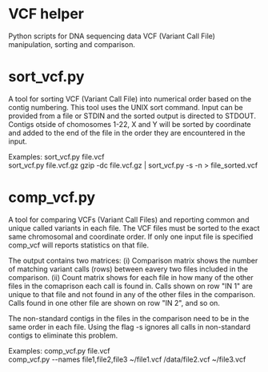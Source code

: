 # VCF helper
Python scripts for DNA sequencing data VCF (Variant Call File) manipulation, sorting and comparison.


# sort_vcf.py

A tool for sorting VCF (Variant Call File) into numerical order based on the contig
numbering. This tool uses the UNIX sort command. Input can be provided from a file
or STDIN and the sorted output is directed to STDOUT. Contigs otside of chomosomes
1-22, X and Y will be sorted by coordinate and added to the end of the file in the
order they are encountered in the input.

Examples:
  sort_vcf.py file.vcf  
  sort_vcf.py file.vcf.gz
  gzip -dc file.vcf.gz | sort_vcf.py -s -n > file_sorted.vcf


# comp_vcf.py

A tool for comparing VCFs (Variant Call Files) and reporting common and unique
called variants in each file. The VCF files must be sorted to the exact same
chromosomal and coordinate order. If only one input file is specified comp_vcf
will reports statistics on that file. 

The output contains two matrices: (i) Comparison matrix shows the number of 
matching variant calls (rows) between eavery two files included in the 
comparison. (ii) Count matrix shows for each file in how many of the other 
files in the comaprison each call is found in. Calls shown on row "IN 1"
are unique to that file and not found in any of the other files in the
comparison. Calls found in one other file are shown on row "IN 2", and so on.

The non-standard contigs in the files in the comparison need to be in the 
same order in each file. Using the flag -s ignores all calls in non-standard 
contigs to eliminate this problem.

Examples:
  comp_vcf.py file.vcf  
  comp_vcf.py --names file1,file2,file3 ~/file1.vcf /data/file2.vcf ~/file3.vcf
  
  
